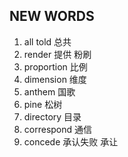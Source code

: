 ## NEW WORDS

1. all told 总共
2. render 提供 粉刷
3. proportion 比例
4. dimension 维度
5. anthem 国歌
6. pine 松树
7. directory 目录
8. correspond 通信
9. concede 承认失败 承让
